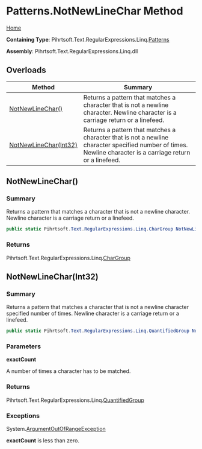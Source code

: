 # Patterns\.NotNewLineChar Method

[Home](../../../../../../README.md)

**Containing Type**: Pihrtsoft\.Text\.RegularExpressions\.Linq\.[Patterns](../README.md)

**Assembly**: Pihrtsoft\.Text\.RegularExpressions\.Linq\.dll

## Overloads

| Method | Summary |
| ------ | ------- |
| [NotNewLineChar()](#Pihrtsoft_Text_RegularExpressions_Linq_Patterns_NotNewLineChar) | Returns a pattern that matches a character that is not a newline character\. Newline character is a carriage return or a linefeed\. |
| [NotNewLineChar(Int32)](#Pihrtsoft_Text_RegularExpressions_Linq_Patterns_NotNewLineChar_System_Int32_) | Returns a pattern that matches a character that is not a newline character specified number of times\. Newline character is a carriage return or a linefeed\. |

## NotNewLineChar\(\) <a name="Pihrtsoft_Text_RegularExpressions_Linq_Patterns_NotNewLineChar"></a>

### Summary

Returns a pattern that matches a character that is not a newline character\. Newline character is a carriage return or a linefeed\.

```csharp
public static Pihrtsoft.Text.RegularExpressions.Linq.CharGroup NotNewLineChar()
```

### Returns

Pihrtsoft\.Text\.RegularExpressions\.Linq\.[CharGroup](../../CharGroup/README.md)

## NotNewLineChar\(Int32\) <a name="Pihrtsoft_Text_RegularExpressions_Linq_Patterns_NotNewLineChar_System_Int32_"></a>

### Summary

Returns a pattern that matches a character that is not a newline character specified number of times\. Newline character is a carriage return or a linefeed\.

```csharp
public static Pihrtsoft.Text.RegularExpressions.Linq.QuantifiedGroup NotNewLineChar(int exactCount)
```

### Parameters

**exactCount**

A number of times a character has to be matched\.

### Returns

Pihrtsoft\.Text\.RegularExpressions\.Linq\.[QuantifiedGroup](../../QuantifiedGroup/README.md)

### Exceptions

System\.[ArgumentOutOfRangeException](https://docs.microsoft.com/en-us/dotnet/api/system.argumentoutofrangeexception)

**exactCount** is less than zero\.

